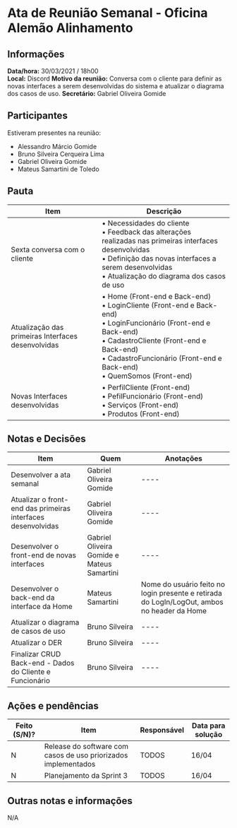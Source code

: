 # Ata de Reunião Semanal - Oficina Alemão Alinhamento

## Informações
**Data/hora:** 30/03/2021 / 18h00  
**Local:** Discord
**Motivo da reunião:** Conversa com o cliente para definir as novas interfaces a serem desenvolvidas do sistema e atualizar o diagrama dos casos de uso.
**Secretário:** Gabriel Oliveira Gomide 

## Participantes
Estiveram presentes na reunião:
- Alessandro Márcio Gomide
- Bruno Silveira Cerqueira Lima
- Gabriel Oliveira Gomide
- Mateus Samartini de Toledo

## Pauta

Item | Descrição
---- | ----
Sexta conversa com o cliente | • Necessidades do cliente <br> • Feedback das alterações realizadas nas primeiras interfaces desenvolvidas <br> • Definição das novas interfaces a serem desenvolvidas <br> • Atualização do diagrama dos casos de uso <br> 
Atualização das primeiras Interfaces desenvolvidas | • Home (Front-end e Back-end) <br> • LoginCliente (Front-end e Back-end) <br> • LoginFuncionário (Front-end e Back-end) <br> • CadastroCliente (Front-end e Back-end) <br> • CadastroFuncionário (Front-end e Back-end) <br> • QuemSomos (Front-end) <br> 
Novas Interfaces desenvolvidas | • PerfilCliente (Front-end) <br> • PefilFuncionário (Front-end) <br> • Serviços (Front-end) <br> • Produtos (Front-end) <br>      


## Notas e Decisões
Item | Quem | Anotações 
---- | -------- | ----
Desenvolver a ata semanal | Gabriel Oliveira Gomide | ---- 
Atualizar o front-end das primeiras interfaces desenvolvidas | Gabriel Oliveira Gomide | ----
Desenvolver o front-end de novas interfaces | Gabriel Oliveira Gomide e Mateus Samartini | ----
Desenvolver o back-end da interface da Home | Mateus Samartini | Nome do usuário feito no login presente e retirada do LogIn/LogOut, ambos no header da Home 
Atualizar o diagrama de casos de uso | Bruno Silveira | ----
Atualizar o DER | Bruno Silveira | ----
Finalizar CRUD Back-end - Dados do Cliente e Funcionário | Bruno Silveira | ----

## Ações e pendências
Feito (S/N)? | Item | Responsável | Data para solução 
---- | -------- | -------- | ----
N | Release do software com casos de uso priorizados implementados | TODOS | 16/04 
N | Planejamento da Sprint 3 | TODOS | 16/04 


## Outras notas e informações
N/A
